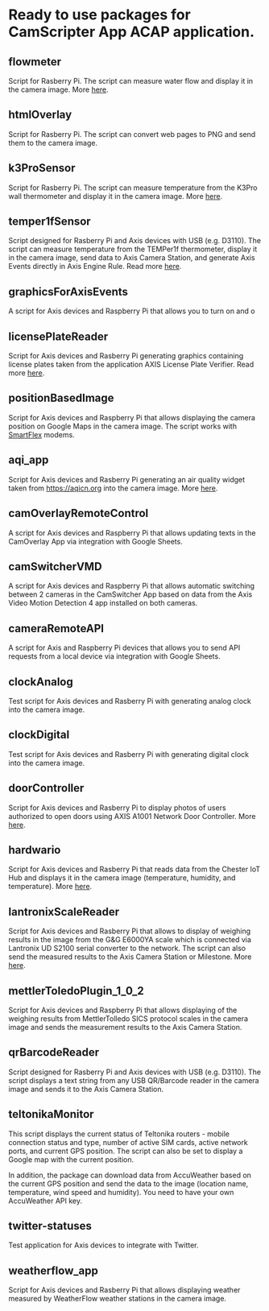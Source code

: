 # Ready to use packages for CamScripter App ACAP application.

## flowmeter

Script for Rasberry Pi. The script can measure water flow and display it in the camera image. More [here](https://support.camstreamer.com/hc/en-us/articles/4408071906577-Flow-Meter-integration).

## htmlOverlay

Script for Rasberry Pi. The script can convert web pages to PNG and send them to the camera image.

## k3ProSensor

Script for Rasberry Pi. The script can measure temperature from the K3Pro wall thermometer and display it in the camera image. More [here](https://support.camstreamer.com/hc/en-us/articles/4408073165073-Wall-thermometer-integration).

## temper1fSensor

Script designed for Rasberry Pi and Axis devices with USB (e.g. D3110). The script can measure temperature from the TEMPer1f thermometer, display it in the camera image, send data to Axis Camera Station, and generate Axis Events directly in Axis Engine Rule. Read more [here](https://support.camstreamer.com/hc/en-us/articles/9690692956957-USB-thermometer-data-in-video-events-triggering-to-VMS-using-AXIS-D3110-Connectivity-Hub).

## graphicsForAxisEvents

A script for Axis devices and Raspberry Pi that allows you to turn on and o

## licensePlateReader

Script for Axis devices and Rasberry Pi generating graphics containing license plates taken from the application AXIS License Plate Verifier. Read more [here](https://support.camstreamer.com/hc/en-us/articles/8093672552465-License-Plates-Integration).

## positionBasedImage

Script for Axis devices and Raspberry Pi that allows displaying the camera position on Google Maps in the camera image. The script works with [SmartFlex](https://www.advantech.com/en/products/cellular-routers-and-gateways/sub_d608fb78-59ab-4928-bb66-1f2347947019) modems.

## aqi_app

Script for Axis devices and Rasberry Pi generating an air quality widget taken from https://aqicn.org into the camera image. More [here](https://support.camstreamer.com/hc/en-us/articles/360018803378-How-to-set-up-integration-of-World-Air-Quality-Index).

## camOverlayRemoteControl

A script for Axis devices and Raspberry Pi that allows updating texts in the CamOverlay App via integration with Google Sheets.

## camSwitcherVMD

A script for Axis devices and Raspberry Pi that allows automatic switching between 2 cameras in the CamSwitcher App based on data from the Axis Video Motion Detection 4 app installed on both cameras.

## cameraRemoteAPI

A script for Axis and Raspberry Pi devices that allows you to send API requests from a local device via integration with Google Sheets.

## clockAnalog

Test script for Axis devices and Rasberry Pi with generating analog clock into the camera image.

## clockDigital

Test script for Axis devices and Rasberry Pi with generating digital clock into the camera image.

## doorController

Script for Axis devices and Rasberry Pi to display photos of users authorized to open doors using AXIS A1001 Network Door Controller. More [here](https://support.camstreamer.com/hc/en-us/articles/360010513877-Integration-with-AXIS-A1001-Network-Door-Controller).

## hardwario

Script for Axis devices and Rasberry Pi that reads data from the Chester IoT Hub and displays it in the camera image (temperature, humidity, and temperature). More [here](https://support.camstreamer.com/hc/en-us/articles/4403345647121-CamScripter-App-Integration-with-CHESTER-IoT-Hub-Shows-Data-in-a-Live-Stream).

## lantronixScaleReader

Script for Axis devices and Rasberry Pi that allows to display of weighing results in the image from the G&G E6000YA scale which is connected via Lantronix UD S2100 serial converter to the network. The script can also send the measured results to the Axis Camera Station or Milestone. More [here](https://support.camstreamer.com/hc/en-us/articles/4417474957969-Electronic-scale-data-integration-with-Lantronix-and-Milestone-AXIS-VMS).

## mettlerToledoPlugin_1_0_2

Script for Axis devices and Raspberry Pi that allows displaying of the weighing results from MettlerTolledo SICS protocol scales in the camera image and sends the measurement results to the Axis Camera Station.

## qrBarcodeReader

Script designed for Rasberry Pi and Axis devices with USB (e.g. D3110). The script displays a text string from any USB QR/Barcode reader in the camera image and sends it to the Axis Camera Station.

## teltonikaMonitor

This script displays the current status of Teltonika routers - mobile connection status and type, number of active SIM cards, active network ports, and current GPS position. The script can also be set to display a Google map with the current position.

In addition, the package can download data from AccuWeather based on the current GPS position and send the data to the image (location name, temperature, wind speed and humidity). You need to have your own AccuWeather API key.

## twitter-statuses

Test application for Axis devices to integrate with Twitter.

## weatherflow_app

Script for Axis devices and Rasberry Pi that allows displaying weather measured by WeatherFlow weather stations in the camera image.
